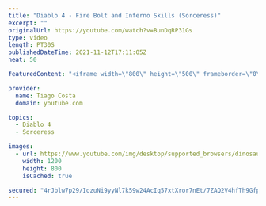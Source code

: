 ```yaml
---
title: "Diablo 4 - Fire Bolt and Inferno Skills (Sorceress)"
excerpt: ""
originalUrl: https://youtube.com/watch?v=BunDqRP31Gs
type: video
length: PT30S
publishedDateTime: 2021-11-12T17:11:05Z
heat: 50

featuredContent: "<iframe width=\"800\" height=\"500\" frameborder=\"0\" src=\"https://www.youtube.com/embed/BunDqRP31Gs\" allow=\"accelerometer; autoplay; encrypted-media; gyroscope; picture-in-picture\" allowfullscreen></iframe>"

provider:
  name: Tiago Costa
  domain: youtube.com

topics:
  - Diablo 4
  - Sorceress

images:
  - url: https://www.youtube.com/img/desktop/supported_browsers/dinosaur.png
    width: 1200
    height: 800
    isCached: true

secured: "4rJblw7p29/IozuNi9yyNl7k59w24AcIq57xtXror7nEt/7ZAQ2V4hfTh9Gfpzm6aYj8mOnsBmypnqu+iOwzpPqlbIWmVnNEmneyeLxz2SDWE1wnjNzIZ16DCgIvft+zStJ26yEMwBdsLY8462u0mTN/0e9kvRTPyGom1BJvzc4077DymKrTj/7HZJYLhT5YqwllNLB8hIHmoGx+zqDJgySkKVohlNrBWDWGRf8Y/Yxmjlgr/a2eqG6v6ZxubegUo7Jql4fvehC/v/dI9uK5JY4/xW2jvwgUOJXBeFdfXjJUxmzNOxGwOwbKoxqNdsonrtBHiOg63QlvnuQBTMGu4yFTgmIJYPYgOxzxgGxXQz1IaStQD88OChe0TJoejg+UbyA5SBy/obiJKW45tCDEXnArtZ6aaIWmCr4/Kn5QTpc=;yqW2d8UaIfU0Pvto8r+dvQ=="
---
```


